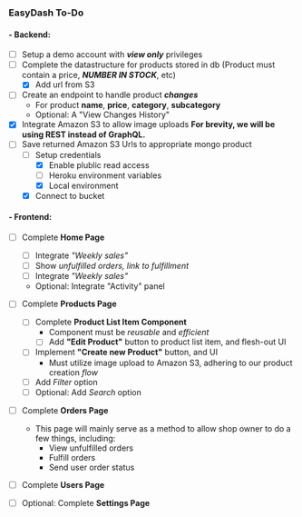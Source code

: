 ### EasyDash To-Do

#### - Backend:

- [ ] Setup a demo account with **_view only_** privileges
- [ ] Complete the datastructure for products stored in db (Product must contain a price, **_NUMBER IN STOCK_**, etc)
  - [x] Add url from S3
- [ ] Create an endpoint to handle product **_changes_**
  - For product **name**, **price**, **category**, **subcategory**
  - Optional: A "View Changes History"
- [x] Integrate Amazon S3 to allow image uploads
      **For brevity, we will be using REST instead of GraphQL.**
- [ ] Save returned Amazon S3 Urls to appropriate mongo product
  - [ ] Setup credentials
    - [x] Enable plublic read access
    - [ ] Heroku environment variables
    - [x] Local environment
  - [x] Connect to bucket

#### - Frontend:

- [ ] Complete **Home Page**

  - [ ] Integrate _"Weekly sales"_
  - [ ] Show _unfulfilled orders, link to fulfillment_
  - [ ] Integrate _"Weekly sales"_
  - Optional: Integrate "Activity" panel

- [ ] Complete **Products Page**

  - [ ] Complete **Product List Item Component**
    - Component must be _reusable_ and _efficient_
    - [ ] Add **"Edit Product"** button to product list item, and flesh-out UI
  - [ ] Implement **"Create new Product"** button, and UI
    - Must utilize image upload to Amazon S3, adhering to our product creation _flow_
  - [ ] Add _Filter_ option
  - [ ] Optional: Add _Search_ option

- [ ] Complete **Orders Page**
  - This page will mainly serve as a method to allow shop owner to do a few things, including:
    - View unfulfilled orders
    - Fulfill orders
    - Send user order status
- [ ] Complete **Users Page**

* [ ] Optional: Complete **Settings Page**
